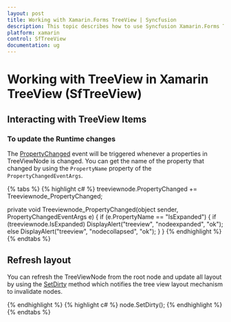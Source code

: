 ```yaml
---
layout: post
title: Working with Xamarin.Forms TreeView | Syncfusion
description: This topic describes how to use Syncfusion Xamarin.Forms TreeView along with interacting events and other different functionalities
platform: xamarin
control: SfTreeView
documentation: ug
---
```


# Working with TreeView in Xamarin TreeView (SfTreeView)

## Interacting with TreeView Items

### To update the Runtime changes

The [PropertyChanged](https://help.syncfusion.com/cr/xamarin/Syncfusion.TreeView.Engine.TreeViewNode.html#Syncfusion_TreeView_Engine_TreeViewNode_PropertyChanged) event will be triggered whenever a properties in TreeViewNode is changed. You can get the name of the property that changed by using the `PropertyName` property of the `PropertyChangedEventArgs`.

{% tabs %}
{% highlight c# %}
treeviewnode.PropertyChanged += Treeviewnode_PropertyChanged;

private void Treeviewnode_PropertyChanged(object sender, PropertyChangedEventArgs e)
{
    if (e.PropertyName == "IsExpanded")
    {
        if (treeviewnode.IsExpanded)
            DisplayAlert("treeview", "nodeexpanded", "ok");
        else
            DisplayAlert("treeview", "nodecollapsed", "ok");
    }
}
{% endhighlight %}
{% endtabs %}

## Refresh layout

You can refresh the TreeViewNode from the root node and update all layout by using the [SetDirty](https://help.syncfusion.com/cr/xamarin/Syncfusion.TreeView.Engine.TreeViewNode.html#Syncfusion_TreeView_Engine_TreeViewNode_SetDirty) method which notifies the tree view layout mechanism to invalidate nodes.

{% endhighlight %}
{% highlight c# %}
node.SetDirty();
{% endhighlight %}
{% endtabs %}

